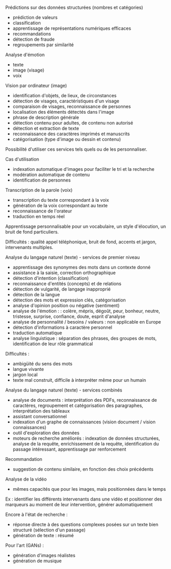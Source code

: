 
Prédictions sur des données structurées (nombres et catégories)
- prédiction de valeurs
- classification
- apprentissage de représentations numériques efficaces
- recommandations
- détection de fraude
- regroupements par similarité

Analyse d'émotion
- texte
- image (visage)
- voix

Vision par ordinateur (image)
- identification d'objets, de lieux, de circonstances
- détection de visages, caractéristiques d'un visage
- comparaison de visages, reconnaissance de personnes
- localisation des éléments détectés dans l'image
- phrase de description générale
- détection contenu pour adultes, de contenu non autorisé
- détection et extraction de texte
- reconnaissance des caractères imprimés et manuscrits
- catégorisation (type d'image ou dessin et contenu)

Possibilité d'utiliser ces services tels quels ou de les personnaliser.

Cas d'utilisation
- indexation automatique d'images pour faciliter le tri et la recherche
- modération automatique de contenu
- identification de personnes

Transcription de la parole (voix)
- transcription du texte correspondant à la voix
- génération de la voix correspondant au texte
- reconnaissance de l'orateur
- traduction en temps réel

Apprentissage personnalisable pour un vocabulaire, un style d'élocution, un bruit de fond particuliers.

Difficultés : qualité appel téléphonique, bruit de fond, accents et jargon, intervenants multiples.

Analyse du langage naturel (texte) - services de premier niveau
- apprentissage des synonymes des mots dans un contexte donné
- assistance à la saisie, correction orthographique
- détection d'intention (classification)
- reconnaissance d'entités (concepts) et de relations
- détection de vulgarité, de langage inapproprié
- détection de la langue
- détection des mots et expression clés, catégorisation
- analyse d'opinion position ou négative (sentiment)
- analyse de l'émotion : : colère, mépris, dégoût, peur, bonheur, neutre, tristesse, surprise, confiance, doute, esprit d'analyse
- analyse de personnalité / besoins / valeurs : non applicable en Europe
- détection d'informations à caractère personnel
- traduction automatique
- analyse linguistique : séparation des phrases, des groupes de mots, identification de leur rôle grammatical

Difficultés :
- ambigüité du sens des mots
- langue vivante
- jargon local
- texte mal construit, difficile à interpréter même pour un humain

Analyse du langage naturel (texte) - services combinés
- analyse de documents : interprétation des PDFs, reconnaissance de caractères, regroupement et catégorisation des paragraphes, interprétation des tableaux
- assistant conversationnel
- indexation d'un graphe de connaissances (vision document / vision connaissances)
- outil d'exploration des données
- moteurs de recherche améliorés : indexation de données structurées, analyse de la requête, enrichissement de la requête, identification du passage intéressant, apprentissage par renforcement

Recommandation
- suggestion de contenu similaire, en fonction des choix précédents

Analyse de la vidéo
- mêmes capacités que pour les images, mais positionnées dans le temps

Ex : identifier les différents intervenants dans une vidéo et positionner des marqueurs au moment de leur intervention, générer automatiquement


Encore à l'état de recherche :
- réponse directe à des questions complexes posées sur un texte bien structuré (sélection d'un passage)
- génération de texte : résumé

Pour l'art (GANs) :
- génération d'images réalistes
- génération de musique